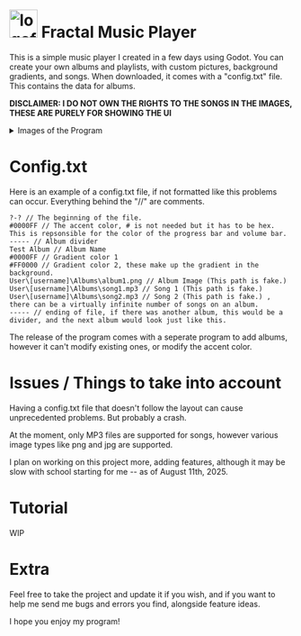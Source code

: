 # <img width="50" height="50" alt="logofractal" src="https://github.com/user-attachments/assets/b474f229-33d1-4fe4-b949-d2abbcbf4827" /> Fractal Music Player 

This is a simple music player I created in a few days using Godot. You can create your own albums and playlists, with custom pictures, background gradients, and songs. When downloaded, it comes with a "config.txt" file. This contains the data for albums.


**DISCLAIMER: I DO NOT OWN THE RIGHTS TO THE SONGS IN THE IMAGES, THESE ARE PURELY FOR SHOWING THE UI**
<details>
  <summary>Images of the Program</summary>
<img width="1141" height="636" alt="image" src="https://github.com/user-attachments/assets/180fa2df-f588-4929-932e-53ff383a16c0" />
<img width="1141" height="636" alt="image" src="https://github.com/user-attachments/assets/cc195180-295c-4107-8b33-67a0a502be1d" />
</details>

# Config.txt

Here is an example of a config.txt file, if not formatted like this problems can occur. Everything behind the "//" are comments.

```
?-? // The beginning of the file.
#0000FF // The accent color, # is not needed but it has to be hex. This is repsonsible for the color of the progress bar and volume bar.
----- // Album divider
Test Album // Album Name
#0000FF // Gradient color 1
#FF0000 // Gradient color 2, these make up the gradient in the background.
User\[username]\Albums\album1.png // Album Image (This path is fake.)
User\[username]\Albums\song1.mp3 // Song 1 (This path is fake.)
User\[username]\Albums\song2.mp3 // Song 2 (This path is fake.) , there can be a virtually infinite number of songs on an album.
----- // ending of file, if there was another album, this would be a divider, and the next album would look just like this.
```

The release of the program comes with a seperate program to add albums, however it can't modify existing ones, or modify the accent color. 

# Issues / Things to take into account

Having a config.txt file that doesn't follow the layout can cause unprecedented problems. But probably a crash.

At the moment, only MP3 files are supported for songs, however various image types like png and jpg are supported.

I plan on working on this project more, adding features, although it may be slow with school starting for me -- as of August 11th, 2025.

# Tutorial

WIP

# Extra

Feel free to take the project and update it if you wish, and if you want to help me send me bugs and errors you find, alongside feature ideas.

I hope you enjoy my program!

